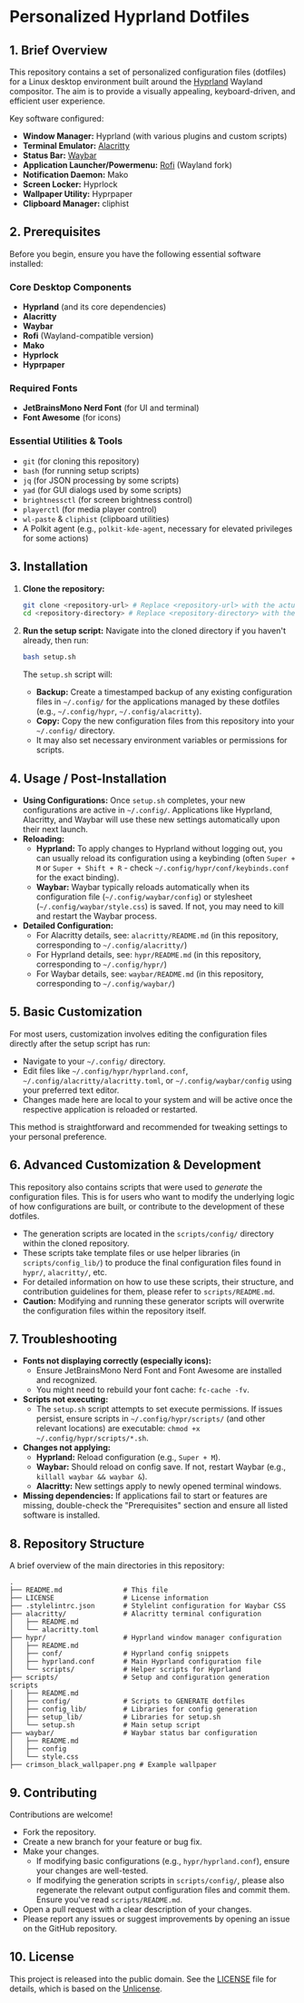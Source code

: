 # Personalized Hyprland Dotfiles

## 1. Brief Overview

This repository contains a set of personalized configuration files (dotfiles) for a Linux desktop environment built around the [Hyprland](https://hyprland.org/) Wayland compositor. The aim is to provide a visually appealing, keyboard-driven, and efficient user experience.

Key software configured:

*   **Window Manager:** Hyprland (with various plugins and custom scripts)
*   **Terminal Emulator:** [Alacritty](https://alacritty.org/)
*   **Status Bar:** [Waybar](https://github.com/Alexays/Waybar)
*   **Application Launcher/Powermenu:** [Rofi](https://github.com/davatorium/rofi) (Wayland fork)
*   **Notification Daemon:** Mako
*   **Screen Locker:** Hyprlock
*   **Wallpaper Utility:** Hyprpaper
*   **Clipboard Manager:** cliphist

## 2. Prerequisites

Before you begin, ensure you have the following essential software installed:

### Core Desktop Components
*   **Hyprland** (and its core dependencies)
*   **Alacritty**
*   **Waybar**
*   **Rofi** (Wayland-compatible version)
*   **Mako**
*   **Hyprlock**
*   **Hyprpaper**

### Required Fonts
*   **JetBrainsMono Nerd Font** (for UI and terminal)
*   **Font Awesome** (for icons)

### Essential Utilities & Tools
*   `git` (for cloning this repository)
*   `bash` (for running setup scripts)
*   `jq` (for JSON processing by some scripts)
*   `yad` (for GUI dialogs used by some scripts)
*   `brightnessctl` (for screen brightness control)
*   `playerctl` (for media player control)
*   `wl-paste` & `cliphist` (clipboard utilities)
*   A Polkit agent (e.g., `polkit-kde-agent`, necessary for elevated privileges for some actions)

## 3. Installation

1.  **Clone the repository:**
    ```bash
    git clone <repository-url> # Replace <repository-url> with the actual URL
    cd <repository-directory> # Replace <repository-directory> with the cloned folder name
    ```

2.  **Run the setup script:**
    Navigate into the cloned directory if you haven't already, then run:
    ```bash
    bash setup.sh
    ```
    The `setup.sh` script will:
    *   **Backup:** Create a timestamped backup of any existing configuration files in `~/.config/` for the applications managed by these dotfiles (e.g., `~/.config/hypr`, `~/.config/alacritty`).
    *   **Copy:** Copy the new configuration files from this repository into your `~/.config/` directory.
    *   It may also set necessary environment variables or permissions for scripts.

## 4. Usage / Post-Installation

*   **Using Configurations:** Once `setup.sh` completes, your new configurations are active in `~/.config/`. Applications like Hyprland, Alacritty, and Waybar will use these new settings automatically upon their next launch.
*   **Reloading:**
    *   **Hyprland:** To apply changes to Hyprland without logging out, you can usually reload its configuration using a keybinding (often `Super + M` or `Super + Shift + R` - check `~/.config/hypr/conf/keybinds.conf` for the exact binding).
    *   **Waybar:** Waybar typically reloads automatically when its configuration file (`~/.config/waybar/config`) or stylesheet (`~/.config/waybar/style.css`) is saved. If not, you may need to kill and restart the Waybar process.
*   **Detailed Configuration:**
    *   For Alacritty details, see: `alacritty/README.md` (in this repository, corresponding to `~/.config/alacritty/`)
    *   For Hyprland details, see: `hypr/README.md` (in this repository, corresponding to `~/.config/hypr/`)
    *   For Waybar details, see: `waybar/README.md` (in this repository, corresponding to `~/.config/waybar/`)

## 5. Basic Customization

For most users, customization involves editing the configuration files directly after the setup script has run:

*   Navigate to your `~/.config/` directory.
*   Edit files like `~/.config/hypr/hyprland.conf`, `~/.config/alacritty/alacritty.toml`, or `~/.config/waybar/config` using your preferred text editor.
*   Changes made here are local to your system and will be active once the respective application is reloaded or restarted.

This method is straightforward and recommended for tweaking settings to your personal preference.

## 6. Advanced Customization & Development

This repository also contains scripts that were used to *generate* the configuration files. This is for users who want to modify the underlying logic of how configurations are built, or contribute to the development of these dotfiles.

*   The generation scripts are located in the `scripts/config/` directory within the cloned repository.
*   These scripts take template files or use helper libraries (in `scripts/config_lib/`) to produce the final configuration files found in `hypr/`, `alacritty/`, etc.
*   For detailed information on how to use these scripts, their structure, and contribution guidelines for them, please refer to `scripts/README.md`.
*   **Caution:** Modifying and running these generator scripts will overwrite the configuration files within the repository itself.

## 7. Troubleshooting

*   **Fonts not displaying correctly (especially icons):**
    *   Ensure JetBrainsMono Nerd Font and Font Awesome are installed and recognized.
    *   You might need to rebuild your font cache: `fc-cache -fv`.
*   **Scripts not executing:**
    *   The `setup.sh` script attempts to set execute permissions. If issues persist, ensure scripts in `~/.config/hypr/scripts/` (and other relevant locations) are executable: `chmod +x ~/.config/hypr/scripts/*.sh`.
*   **Changes not applying:**
    *   **Hyprland:** Reload configuration (e.g., `Super + M`).
    *   **Waybar:** Should reload on config save. If not, restart Waybar (e.g., `killall waybar && waybar &`).
    *   **Alacritty:** New settings apply to newly opened terminal windows.
*   **Missing dependencies:** If applications fail to start or features are missing, double-check the "Prerequisites" section and ensure all listed software is installed.

## 8. Repository Structure

A brief overview of the main directories in this repository:

```
.
├── README.md               # This file
├── LICENSE                 # License information
├── .stylelintrc.json       # Stylelint configuration for Waybar CSS
├── alacritty/              # Alacritty terminal configuration
│   ├── README.md
│   └── alacritty.toml
├── hypr/                   # Hyprland window manager configuration
│   ├── README.md
│   ├── conf/               # Hyprland config snippets
│   ├── hyprland.conf       # Main Hyprland configuration file
│   └── scripts/            # Helper scripts for Hyprland
├── scripts/                # Setup and configuration generation scripts
│   ├── README.md
│   ├── config/             # Scripts to GENERATE dotfiles
│   ├── config_lib/         # Libraries for config generation
│   ├── setup_lib/          # Libraries for setup.sh
│   └── setup.sh            # Main setup script
├── waybar/                 # Waybar status bar configuration
│   ├── README.md
│   ├── config
│   └── style.css
├── crimson_black_wallpaper.png # Example wallpaper
```

## 9. Contributing

Contributions are welcome!

*   Fork the repository.
*   Create a new branch for your feature or bug fix.
*   Make your changes.
    *   If modifying basic configurations (e.g., `hypr/hyprland.conf`), ensure your changes are well-tested.
    *   If modifying the generation scripts in `scripts/config/`, please also regenerate the relevant output configuration files and commit them. Ensure you've read `scripts/README.md`.
*   Open a pull request with a clear description of your changes.
*   Please report any issues or suggest improvements by opening an issue on the GitHub repository.

## 10. License

This project is released into the public domain. See the [LICENSE](LICENSE) file for details, which is based on the [Unlicense](https://unlicense.org).
